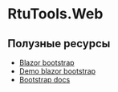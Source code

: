 # RtuTools.Web

## Полузные ресурсы

- [Blazor bootstrap](https://docs.blazorbootstrap.com)
- [Demo blazor bootstrap](https://demos.blazorbootstrap.com/)
- [Bootstrap docs](https://mcccd-web.github.io/docs/5.2/getting-started/introduction/)
